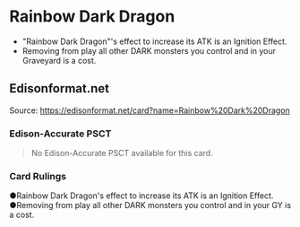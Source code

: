# Rainbow Dark Dragon

*   "Rainbow Dark Dragon"'s effect to increase its ATK is an Ignition Effect.
*   Removing from play all other DARK monsters you control and in your Graveyard is a cost.

## Edisonformat.net

Source: https://edisonformat.net/card?name=Rainbow%20Dark%20Dragon

### Edison-Accurate PSCT

> No Edison-Accurate PSCT available for this card.

### Card Rulings

●Rainbow Dark Dragon's effect to increase its ATK is an Ignition Effect.
●Removing from play all other DARK monsters you control and in your GY is a cost.
            